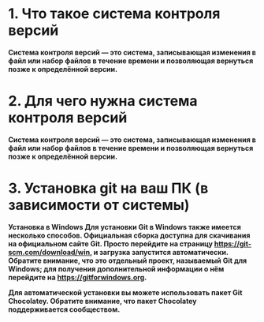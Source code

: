   # 1. Что такое система контроля версий

**Система контроля версий — это система, записывающая изменения в файл или набор файлов в течение времени и позволяющая вернуться позже к определённой версии.**

  # 2. Для чего нужна система контроля версий

**Система контроля версий — это система, записывающая изменения в файл или набор файлов в течение времени и позволяющая вернуться позже к определённой версии.**

  # 3. Установка git на ваш ПК (в зависимости от системы)

**Установка в Windows
Для установки Git в Windows также имеется несколько способов. Официальная сборка доступна для скачивания на официальном сайте Git. Просто перейдите на страницу https://git-scm.com/download/win, и загрузка запустится автоматически. Обратите внимание, что это отдельный проект, называемый Git для Windows; для получения дополнительной информации о нём перейдите на https://gitforwindows.org.**

**Для автоматической установки вы можете использовать пакет Git Chocolatey. Обратите внимание, что пакет Chocolatey поддерживается сообществом.**
